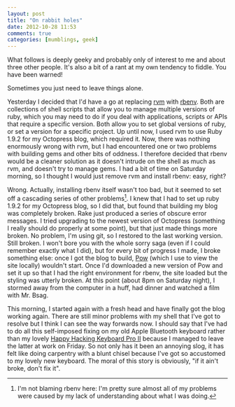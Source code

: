 ```yaml
---
layout: post
title: "On rabbit holes"
date: 2012-10-28 11:53
comments: true
categories: [mumblings, geek]
---
```


What follows is deeply geeky and probably only of interest to me and about three other people. It's also a bit of a rant at my own tendency to fiddle. You have been warned!

Sometimes you just need to leave things alone.

Yesterday I decided that I'd have a go at replacing [rvm][1] with [rbenv][2]. Both are collections of shell scripts that allow you to manage multiple versions of ruby, which you may need to do if you deal with applications, scripts or APIs that require a specific version. Both allow you to set global versions of ruby, or set a version for a specific project. Up until now, I used rvm to use Ruby 1.9.2 for my Octopress blog, which required it. Now, there was nothing enormously wrong with rvm, but I had encountered one or two problems with building gems and other bits of oddness. I therefore decided that rbenv would be a cleaner solution as it doesn't intrude on the shell as much as rvm, and doesn't try to manage gems. I had a bit of time on Saturday morning, so I thought I would just remove rvm and install rbenv: easy, right?

Wrong. Actually, installing rbenv itself wasn't too bad, but it seemed to set off a cascading series of other problems[^1]. I knew that I had to set up ruby 1.9.2 for my Octopress blog, so I did that, but found that building my blog was completely broken. Rake just produced a series of obscure error messages. I tried upgrading to the newest version of Octopress (something I really should do properly at some point), but that just made things more broken. No problem, I'm using git, so I restored to the last working version. Still broken. I won't bore you with the whole sorry saga (even if I could remember exactly what I did), but for every bit of progress I made, I broke something else: once I got the blog to build, [Pow][3] (which I use to view the site locally) wouldn't start. Once I'd downloaded a new version of Pow and set it up so that I had the right environment for rbenv, the site loaded but the styling was utterly broken. At this point (about 8pm on Saturday night), I stormed away from the computer in a huff, had dinner and watched a film with Mr. Bsag.

This morning, I started again with a fresh head and have finally got the blog working again. There are still minor problems with my shell that I've got to resolve but I think I can see the way forwards now. I should say that I've had to do all this self-imposed fixing on my old Apple Bluetooth keyboard rather than my lovely [Happy Hacking Keyboard Pro II][4] because I managed to leave the latter at work on Friday. So not only has it been an annoying slog, it has felt like doing carpentry with a blunt chisel because I've got so accustomed to my lovely new keyboard. The moral of this story is obviously, "if it ain't broke, don't fix it".

[^1]: I'm not blaming rbenv here: I'm pretty sure almost all of my problems were caused by my lack of understanding about what I was doing.  


[1]: https://rvm.io
[2]: http://rbenv.org
[3]: http://pow.cx
[4]: http://rousette.org.uk/blog/archives/happily-hacking-with-my-happy-hacking-keyboard/
